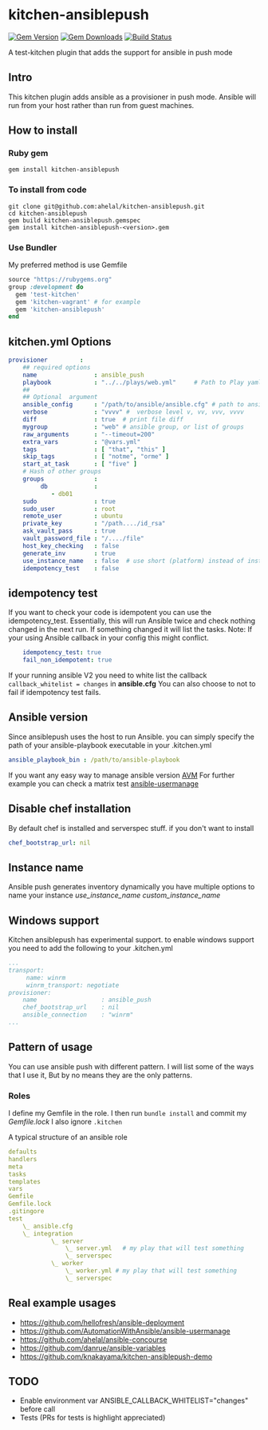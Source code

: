 # kitchen-ansiblepush
[![Gem Version](https://badge.fury.io/rb/kitchen-ansiblepush.svg)](https://badge.fury.io/rb/kitchen-ansiblepush)
[![Gem Downloads](http://ruby-gem-downloads-badge.herokuapp.com/kitchen-ansiblepush?type=total&color=brightgreen)](https://rubygems.org/gems/kitchen-ansiblepush)
[![Build Status](https://travis-ci.org/ahelal/kitchen-ansiblepush.svg?branch=master)](https://travis-ci.org/ahelal/kitchen-ansiblepush)

A test-kitchen plugin that adds the support for ansible in push mode

## Intro
This kitchen plugin adds ansible as a provisioner in push mode. Ansible will run from your host rather than run from guest machines.

## How to install

### Ruby gem
```
gem install kitchen-ansiblepush
```

### To install from code
```
git clone git@github.com:ahelal/kitchen-ansiblepush.git
cd kitchen-ansiblepush
gem build kitchen-ansiblepush.gemspec
gem install kitchen-ansiblepush-<version>.gem
```

### Use Bundler
My preferred method is use Gemfile

```ruby
source "https://rubygems.org"
group :development do
  gem 'test-kitchen'
  gem 'kitchen-vagrant' # for example
  gem 'kitchen-ansiblepush'
end
```

## kitchen.yml Options
```yaml
provisioner         :
    ## required options
    name                : ansible_push
    playbook            : "../../plays/web.yml"     # Path to Play yaml
    ##
    ## Optional  argument
    ansible_config      : "/path/to/ansible/ansible.cfg" # path to ansible config file
    verbose             : "vvvv" #  verbose level v, vv, vvv, vvvv
    diff                : true  # print file diff
    mygroup             : "web" # ansible group, or list of groups
    raw_arguments       : "--timeout=200"
    extra_vars          : "@vars.yml"
    tags                : [ "that", "this" ]
    skip_tags           : [ "notme", "orme" ]
    start_at_task       : [ "five" ]
    # Hash of other groups
    groups              :
         db             :
            - db01
    sudo                : true
    sudo_user           : root
    remote_user         : ubuntu
    private_key         : "/path..../id_rsa"
    ask_vault_pass      : true
    vault_password_file : "/..../file"
    host_key_checking   : false
    generate_inv        : true
    use_instance_name   : false  # use short (platform) instead of instance name by default
    idempotency_test    : false
```
## idempotency test
If you want to check your code is idempotent you can use the idempotency_test. Essentially, this will run Ansible twice and check nothing changed in the next run. If something changed it will list the tasks. Note: If your using Ansible callback in your config this might conflict.
```yaml
    idempotency_test: true
    fail_non_idempotent: true
```

If your running ansible V2 you need to white list the callback ``` callback_whitelist = changes``` in **ansible.cfg**
You can also choose to not to fail if idempotency test fails.

##  Ansible version
Since ansiblepush uses the host to run Ansible. you can simply specify the path of your ansible-playbook executable in your .kitchen.yml
```yaml
ansible_playbook_bin : /path/to/ansible-playbook
```

If you want any easy way to manage ansible version [AVM](https://github.com/ahelal/avm)
For further example you can check a matrix test [ansible-usermanage](https://github.com/AutomationWithAnsible/ansible-usermanage/blob/master/.kitchen.yml)

## Disable chef installation
By default chef is installed and serverspec stuff. if you don't want to install
```yaml
chef_bootstrap_url: nil
```
## Instance name
Ansible push generates inventory dynamically you have multiple options to name your instance
*use_instance_name*
*custom_instance_name*


## Windows support
Kitchen ansiblepush has experimental support.
to enable windows support you need to add the following to your .kitchen.yml
```yaml
...
transport:
     name: winrm
     winrm_transport: negotiate
provisioner:
    name                  : ansible_push
    chef_bootstrap_url    : nil
    ansible_connection    : "winrm"
...
```
## Pattern of usage
You can use ansible push  with different pattern. I will list some of the ways that I use it, But by no means they are the only patterns.
### Roles

I define my Gemfile in the role. I then run ```bundle install``` and commit my *Gemfile.lock* I also ignore ```.kitchen```

A typical structure of an ansible role
```yaml
defaults
handlers
meta
tasks
templates
vars
Gemfile
Gemfile.lock
.gitingore
test
    \_ ansible.cfg
    \_ integration
            \_ server
                \_ server.yml   # my play that will test something
                \_ serverspec
            \_ worker
                \_ worker.yml # my play that will test something
                \_ serverspec

```

## Real example usages
- https://github.com/hellofresh/ansible-deployment
- https://github.com/AutomationWithAnsible/ansible-usermanage
- https://github.com/ahelal/ansible-concourse
- https://github.com/danrue/ansible-variables
- https://github.com/knakayama/kitchen-ansiblepush-demo

## TODO
- Enable environment var ANSIBLE_CALLBACK_WHITELIST="changes" before call
- Tests (PRs for tests is highlight appreciated)
